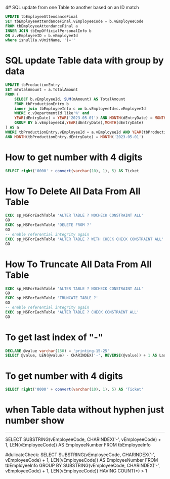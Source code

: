 4# SQL update from one Table to another based on an ID match
```SQL
UPDATE tbEmployeeAttendanceFinal 
SET tbEmployeeAttendanceFinal.vEmployeeCode = b.vEmployeeCode 
FROM tbEmployeeAttendanceFinal a 
INNER JOIN tbEmpOfficialPersonalInfo b 
ON a.vEmployeeID = b.vEmployeeId  
where isnull(a.vUnitName,'')='' 
```
# SQL update Table data with group by data
```SQL
UPDATE tbProductionEntry
SET mTotalAmount = a.TotalAmount
FROM (
    SELECT b.vEmployeeId, SUM(mAmount) AS TotalAmount
    FROM tbProductionEntry b 
	inner join tbEmployeeInfo c on b.vEmployeeId=c.vEmployeeId 
    WHERE c.vDepartmentId like'%' and 
	YEAR(dEntryDate) = YEAR('2023-05-01') AND MONTH(dEntryDate) = MONTH('2023-05-01')
    GROUP BY b.vEmployeeId,YEAR(dEntryDate),MONTH(dEntryDate) 
) AS a 
WHERE tbProductionEntry.vEmployeeId = a.vEmployeeId AND YEAR(tbProductionEntry.dEntryDate) = YEAR('2023-05-01') 
AND MONTH(tbProductionEntry.dEntryDate) = MONTH('2023-05-01')
```
# How to get number with 4 digits
```SQL
SELECT right('0000' + convert(varchar(10), 1), 5) AS Ticket
```
# How To Delete All Data From All Table
```SQL
EXEC sp_MSForEachTable 'ALTER TABLE ? NOCHECK CONSTRAINT ALL'
GO
EXEC sp_MSForEachTable 'DELETE FROM ?'
GO
-- enable referential integrity again
EXEC sp_MSForEachTable 'ALTER TABLE ? WITH CHECK CHECK CONSTRAINT ALL'
GO
```
# How To Truncate All Data From All Table
```SQL
EXEC sp_MSForEachTable 'ALTER TABLE ? NOCHECK CONSTRAINT ALL'
GO
EXEC sp_MSForEachTable 'TRUNCATE TABLE ?'
GO
-- enable referential integrity again
EXEC sp_MSForEachTable 'ALTER TABLE ? CHECK CONSTRAINT ALL'
GO
```
# To get last index of "-"
```SQL
DECLARE @value varchar(150) = 'printing-15-25'
SELECT @value, LEN(@value) - CHARINDEX('-', REVERSE(@value)) + 1 AS LastHyphenIndex
```
# To get number with 4 digits
```SQL
SELECT right('0000' + convert(varchar(10), 1), 5) AS 'Ticket'
```
# when Table data without hyphen just number show
---
SELECT  SUBSTRING(vEmployeeCode, CHARINDEX('-', vEmployeeCode) + 1, LEN(vEmployeeCode)) AS EmployeeNumber  FROM  tbEmployeeInfo

#dulicateCheck:
SELECT 
SUBSTRING(vEmployeeCode, CHARINDEX('-', vEmployeeCode) + 1, LEN(vEmployeeCode)) AS EmployeeNumber FROM tbEmployeeInfo GROUP BY SUBSTRING(vEmployeeCode, CHARINDEX('-', vEmployeeCode) + 1, LEN(vEmployeeCode)) HAVING COUNT(*) > 1

